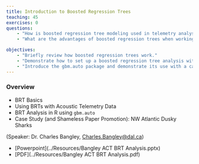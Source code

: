 ```yaml
---
title: Introduction to Boosted Regression Trees
teaching: 45
exercises: 0
questions:
    - "How is boosted regression tree modeling used in telemetry analysis?"
    - "What are the advantages of boosted regression trees when working with telemetry data?"

objectives:
    - "Briefly review how boosted regression trees work."
    - "Demonstrate how to set up a boosted regression tree analysis with acoustic telemetry data."
    - "Introduce the gbm.auto package and demonstrate its use with a case study on dusky sharks off the US Mid-Atlantic region."
---
```


### Overview


- BRT Basics
- Using BRTs with Acoustic Telemetry Data
- BRT Analysis in R using `gbm.auto`
- Case Study (and Shameless Paper Promotion): NW Atlantic Dusky Sharks

(Speaker: Dr. Charles Bangley, Charles.Bangley@dal.ca)

- [Powerpoint](../Resources/Bangley ACT BRT Analysis.pptx)
- [PDF](../Resources/Bangley ACT BRT Analysis.pdf)
